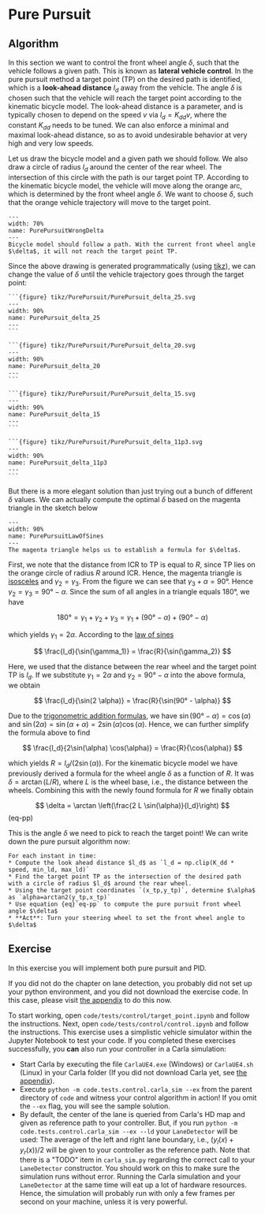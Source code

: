 Pure Pursuit
============================

## Algorithm

In this section we want to control the front wheel angle $\delta$, such that the vehicle follows a given path. This is known as **lateral vehicle control**.
In the pure pursuit method a target point (TP) on the desired path is identified, which is a **look-ahead distance** $l_d$ away from the vehicle. The angle $\delta$ is chosen such that the vehicle will reach the target point according to the kinematic bicycle model. 
The look-ahead distance is a parameter, and is typically chosen to depend on the speed $v$ via $l_d = K_{dd} v$, where the constant $K_{dd}$ needs to be tuned. We can also enforce a minimal and maximal look-ahead distance, so as to avoid undesirable behavior at very high and very low speeds. 

Let us draw the bicycle model and a given path we should follow. We also draw a circle of radius $l_d$ around the center of the rear wheel. The intersection of this circle with the path is our target point TP. According to the kinematic bicycle model, the vehicle will move along the orange arc, which is determined by the front wheel angle $\delta$. We want to choose $\delta$, such that the orange vehicle trajectory will move to the target point.

```{figure} tikz/PurePursuit/PurePursuitWrongDelta.svg
---
width: 70%
name: PurePursuitWrongDelta
---
Bicycle model should follow a path. With the current front wheel angle $\delta$, it will not reach the target point TP.
```

Since the above drawing is generated programmatically (using [tikz](https://en.wikipedia.org/wiki/PGF/TikZ)), we can change the value of $\delta$ until the vehicle trajectory goes through the target point:

````{tabbed} δ = 25°
```{figure} tikz/PurePursuit/PurePursuit_delta_25.svg
---
width: 90%
name: PurePursuit_delta_25
---
```
````

````{tabbed} δ = 20°
```{figure} tikz/PurePursuit/PurePursuit_delta_20.svg
---
width: 90%
name: PurePursuit_delta_20
---
```
````

````{tabbed} δ = 15°
```{figure} tikz/PurePursuit/PurePursuit_delta_15.svg
---
width: 90%
name: PurePursuit_delta_15
---
```
````

````{tabbed} δ = 11.3°
```{figure} tikz/PurePursuit/PurePursuit_delta_11p3.svg
---
width: 90%
name: PurePursuit_delta_11p3
---
```
````

But there is a more elegant solution than just trying out a bunch of different $\delta$ values. We can actually compute the optimal $\delta$ based on the magenta triangle in the sketch below

```{figure} tikz/PurePursuit/PurePursuitLawOfSines.svg
---
width: 90%
name: PurePursuitLawOfSines
---
The magenta triangle helps us to establish a formula for $\delta$.
```

First, we note that the distance from ICR to TP is equal to $R$, since TP lies on the orange circle of radius $R$ around ICR. Hence, the magenta triangle is [isosceles](https://en.wikipedia.org/wiki/Isosceles_triangle) and $\gamma_2=\gamma_3$. From the figure we can see that $\gamma_3+\alpha=90°$. Hence $\gamma_2=\gamma_3=90°-\alpha$. Since the sum of all angles in a triangle equals $180°$, we have 

$$180°=\gamma_1+\gamma_2+\gamma_3 = \gamma_1 + (90°-\alpha) + (90°-\alpha)$$

which yields $\gamma_1=2\alpha$. According to the [law of sines](https://en.wikipedia.org/wiki/Law_of_sines)

$$ \frac{l_d}{\sin(\gamma_1)} = \frac{R}{\sin(\gamma_2)} $$

Here, we used that the distance between the rear wheel and the target point TP is $l_d$. If we substitute $\gamma_1=2\alpha$ and $\gamma_2=90°-\alpha$ into the above formula, we obtain

$$ \frac{l_d}{\sin(2 \alpha)} = \frac{R}{\sin(90° - \alpha)} $$

Due to the [trigonometric addition formulas](https://mathworld.wolfram.com/TrigonometricAdditionFormulas.html), we have $\sin(90° - \alpha) = \cos(\alpha)$ and $\sin(2\alpha)=\sin(\alpha+\alpha)=2\sin(\alpha) \cos(\alpha)$. Hence, we can further simplify the formula above to find

$$ \frac{l_d}{2\sin(\alpha) \cos(\alpha)} = \frac{R}{\cos(\alpha)} $$

which yields $R=l_d/(2 \sin(\alpha))$. For the kinematic bicycle model we have previously derived a formula for the wheel angle $\delta$ as a function of $R$. It was $\delta = \arctan(L/R)$, where $L$ is the wheel base, i.e., the distance between the wheels. Combining this with the newly found formula for $R$ we finally obtain

$$ \delta = \arctan \left(\frac{2 L \sin(\alpha)}{l_d}\right) $$ (eq-pp)

This is the angle $\delta$ we need to pick to reach the target point! We can write down the pure pursuit algorithm now:

```{admonition} Pure pursuit algorithm
For each instant in time:
* Compute the look ahead distance $l_d$ as `l_d = np.clip(K_dd * speed, min_ld, max_ld)`
* Find the target point TP as the intersection of the desired path with a circle of radius $l_d$ around the rear wheel. 
* Using the target point coordinates `(x_tp,y_tp)`, determine $\alpha$ as `alpha=arctan2(y_tp,x_tp)`
* Use equation {eq}`eq-pp` to compute the pure pursuit front wheel angle $\delta$
* **Act**: Turn your steering wheel to set the front wheel angle to $\delta$
```


## Exercise
In this exercise you will implement both pure pursuit and PID.

If you did not do the chapter on lane detection, you probably did not set up your python environment, and you did not download the exercise code. In this case, please visit [the appendix](../Appendix/ExerciseSetup.md) to do this now.

To start working, open `code/tests/control/target_point.ipynb` and follow the instructions. Next, open `code/tests/control/control.ipynb` and follow the instructions. This exercise uses a simplistic vehicle simulator within the Jupyter Notebook to test your code. If you completed these exercises successfully, you **can** also run your controller in a Carla simulation:

* Start Carla by executing the file `CarlaUE4.exe` (Windows) or `CarlaUE4.sh` (Linux) in your Carla folder (If you did not download Carla yet, see [the appendix](../Appendix/CarlaInstallation.md)). 
* Execute `python -m code.tests.control.carla_sim --ex` from the parent directory of `code` and witness your control algorithm in action! If you omit the `--ex` flag, you will see the sample solution.
* By default, the center of the lane is queried from Carla's HD map and given as reference path to your controller. But, if you run `python -m code.tests.control.carla_sim --ex --ld` your `LaneDetector` will be used: The average of the left and right lane boundary, i.e., $(y_l(x)+y_r(x))/2$ will be given to your controller as the reference path. Note that there is a "TODO" item in `carla_sim.py` regarding the correct call to your `LaneDetector` constructor. You should work on this to make sure the simulation runs without error. Running the Carla simulation and your `LaneDetector` at the same time will eat up a lot of hardware resources. Hence, the simulation will probably run with only a few frames per second on your machine, unless it is very powerful.
